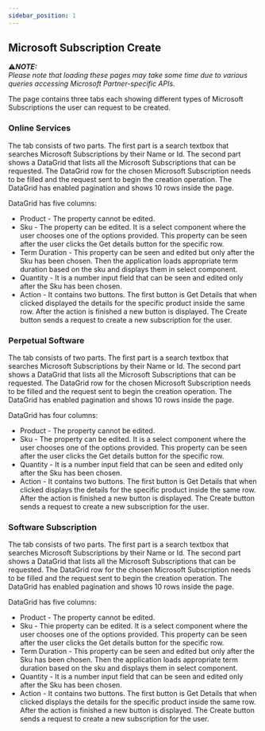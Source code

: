 ```yaml
---
sidebar_position: 1
---
```


## Microsoft Subscription Create

:warning:**_NOTE:_**  
_Please note that loading these pages may take some time due to various queries accessing Microsoft Partner-specific APIs._

The page contains three tabs each showing different types of Microsoft Subscriptions the user can request to be created.

### Online Services

The tab consists of two parts.
The first part is a search textbox that searches Microsoft Subscriptions by their Name or Id.
The second part shows a DataGrid that lists all the Microsoft Subscriptions that can be requested. The DataGrid row for the chosen Microsoft Subscription needs to be filled and the request sent to begin the creation operation.
The DataGrid has enabled pagination and shows 10 rows inside the page. 

DataGrid has five columns: 
- Product - The property cannot be edited.
- Sku - The property can be edited. It is a select component where the user chooses one of the options provided. This property can be seen after the user clicks the Get details button for the specific row.
- Term Duration - This property can be seen and edited but only after the Sku has been chosen. Then the application loads appropriate term duration based on the sku and displays them in select component.
- Quantity - It is a number input field that can be seen and edited only after the Sku has been chosen.
- Action - It contains two buttons. The first button is Get Details that when clicked displayed the details for the specific product inside the same row.
After the action is finished a new button is displayed. The Create button sends a request to create a new subscription for the user.

### Perpetual Software

The tab consists of two parts.
The first part is a search textbox that searches Microsoft Subscriptions by their Name or Id.
The second part shows a DataGrid that lists all the Microsoft Subscriptions that can be requested. The DataGrid row for the chosen Microsoft Subscription needs to be filled and the request sent to begin the creation operation.
The DataGrid has enabled pagination and shows 10 rows inside the page. 

DataGrid has four columns:
- Product - The property cannot be edited.
- Sku - The property can be edited. It is a select component where the user chooses one of the options provided. This property can be seen after the user clicks the Get details button for the specific row.
- Quantity - It is a number input field that can be seen and edited only after the Sku has been chosen.
- Action - It contains two buttons. The first button is Get Details that when clicked displays the details for the specific product inside the same row.
After the action is finished a new button is displayed. The Create button sends a request to create a new subscription for the user.

### Software Subscription

The tab consists of two parts.
The first part is a search textbox that searches Microsoft Subscriptions by their Name or Id.
The second part shows a DataGrid that lists all the Microsoft Subscriptions that can be requested. The DataGrid row for the chosen Microsoft Subscription needs to be filled and the request sent to begin the creation operation.
The DataGrid has enabled pagination and shows 10 rows inside the page. 

DataGrid has five columns:
- Product - The property cannot be edited.
- Sku - Thie property can be edited. It is a select component where the user chooses one of the options provided. This property can be seen after the user clicks the Get details button for the specific row.
- Term Duration - This property can be seen and edited but only after the Sku has been chosen. Then the application loads appropriate term duration based on the sku and displays them in select component.
- Quantity - It is a number input field that can be seen and edited only after the Sku has been chosen.
- Action - It contains two buttons. The first button is Get Details that when clicked displays the details for the specific product inside the same row.
After the action is finished a new button is displayed. The Create button sends a request to create a new subscription for the user.